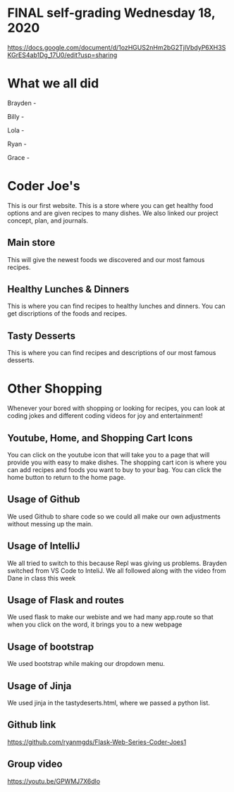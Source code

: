 # FINAL self-grading Wednesday 18, 2020

https://docs.google.com/document/d/1ozHGUS2nHm2bG2TjlVbdyP6XH3SKGrES4ab1Dg_17U0/edit?usp=sharing

# What we all did

Brayden - 

Billy -

Lola - 

Ryan - 

Grace -


# Coder Joe's
This is our first website. This is a store where you can get healthy food options and are given recipes to many dishes. We also linked our project concept, plan, and journals.

## Main store
This will give the newest foods we discovered and our most famous recipes.

## Healthy Lunches & Dinners
This is where you can find recipes to healthy lunches and dinners. You can get discriptions of the foods and recipes.

## Tasty Desserts
This is where you can find recipes and descriptions of our most famous desserts.

# Other Shopping
Whenever your bored with shopping or looking for recipes, you can look at coding jokes and different coding videos for joy and entertainment! 

## Youtube, Home, and Shopping Cart Icons
You can click on the youtube icon that will take you to a page that will provide you with easy to make dishes. The shopping cart icon is where you can add recipes and foods you want to buy to your bag. You can click the home button to return to the home page.


## Usage of Github
We used Github to share code so we could all make our own adjustments without messing up the main. 
## Usage of IntelliJ
We all tried to switch to this because Repl was giving us problems. Brayden switched from VS Code to InteliJ. We all followed along with the video from Dane in class this week
## Usage of Flask and routes
We used flask to make our webiste and we had many app.route so that when you click on the word, it brings you to a new webpage
## Usage of bootstrap
We used bootstrap while making our dropdown menu. 
## Usage of Jinja
We used jinja in the tastydeserts.html, where we passed a python list.
## Github link
https://github.com/ryanmgds/Flask-Web-Series-Coder-Joes1
## Group video 
https://youtu.be/GPWMJ7X6dlo 


